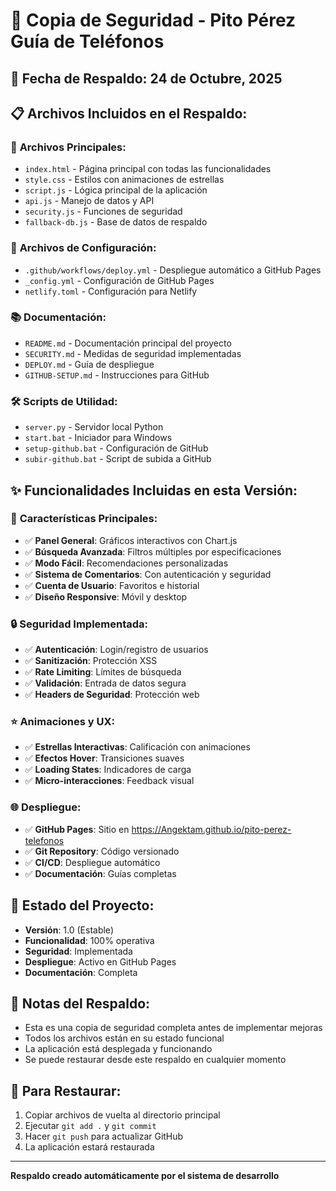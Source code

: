 # 💾 Copia de Seguridad - Pito Pérez Guía de Teléfonos

## 📅 **Fecha de Respaldo**: 24 de Octubre, 2025

## 📋 **Archivos Incluidos en el Respaldo**:

### 🎨 **Archivos Principales**:
- `index.html` - Página principal con todas las funcionalidades
- `style.css` - Estilos con animaciones de estrellas
- `script.js` - Lógica principal de la aplicación
- `api.js` - Manejo de datos y API
- `security.js` - Funciones de seguridad
- `fallback-db.js` - Base de datos de respaldo

### 📁 **Archivos de Configuración**:
- `.github/workflows/deploy.yml` - Despliegue automático a GitHub Pages
- `_config.yml` - Configuración de GitHub Pages
- `netlify.toml` - Configuración para Netlify

### 📚 **Documentación**:
- `README.md` - Documentación principal del proyecto
- `SECURITY.md` - Medidas de seguridad implementadas
- `DEPLOY.md` - Guía de despliegue
- `GITHUB-SETUP.md` - Instrucciones para GitHub

### 🛠️ **Scripts de Utilidad**:
- `server.py` - Servidor local Python
- `start.bat` - Iniciador para Windows
- `setup-github.bat` - Configuración de GitHub
- `subir-github.bat` - Script de subida a GitHub

## ✨ **Funcionalidades Incluidas en esta Versión**:

### 🎯 **Características Principales**:
- ✅ **Panel General**: Gráficos interactivos con Chart.js
- ✅ **Búsqueda Avanzada**: Filtros múltiples por especificaciones
- ✅ **Modo Fácil**: Recomendaciones personalizadas
- ✅ **Sistema de Comentarios**: Con autenticación y seguridad
- ✅ **Cuenta de Usuario**: Favoritos e historial
- ✅ **Diseño Responsive**: Móvil y desktop

### 🔒 **Seguridad Implementada**:
- ✅ **Autenticación**: Login/registro de usuarios
- ✅ **Sanitización**: Protección XSS
- ✅ **Rate Limiting**: Límites de búsqueda
- ✅ **Validación**: Entrada de datos segura
- ✅ **Headers de Seguridad**: Protección web

### ⭐ **Animaciones y UX**:
- ✅ **Estrellas Interactivas**: Calificación con animaciones
- ✅ **Efectos Hover**: Transiciones suaves
- ✅ **Loading States**: Indicadores de carga
- ✅ **Micro-interacciones**: Feedback visual

### 🌐 **Despliegue**:
- ✅ **GitHub Pages**: Sitio en https://Angektam.github.io/pito-perez-telefonos
- ✅ **Git Repository**: Código versionado
- ✅ **CI/CD**: Despliegue automático
- ✅ **Documentación**: Guías completas

## 🚀 **Estado del Proyecto**:
- **Versión**: 1.0 (Estable)
- **Funcionalidad**: 100% operativa
- **Seguridad**: Implementada
- **Despliegue**: Activo en GitHub Pages
- **Documentación**: Completa

## 📝 **Notas del Respaldo**:
- Esta es una copia de seguridad completa antes de implementar mejoras
- Todos los archivos están en su estado funcional
- La aplicación está desplegada y funcionando
- Se puede restaurar desde este respaldo en cualquier momento

## 🔄 **Para Restaurar**:
1. Copiar archivos de vuelta al directorio principal
2. Ejecutar `git add .` y `git commit`
3. Hacer `git push` para actualizar GitHub
4. La aplicación estará restaurada

---
**Respaldo creado automáticamente por el sistema de desarrollo**
